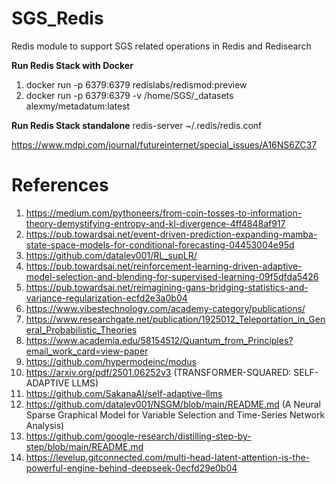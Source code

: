 # SGS_Redis
Redis module to support SGS related operations in Redis and Redisearch

**Run Redis Stack with Docker**
1. docker run -p 6379:6379 redislabs/redismod:preview
2. docker run -p 6379:6379 -v /home/SGS/_datasets alexmy/metadatum:latest

**Run Redis Stack standalone**
redis-server ~/.redis/redis.conf

https://www.mdpi.com/journal/futureinternet/special_issues/A16NS6ZC37

# References
1. https://medium.com/pythoneers/from-coin-tosses-to-information-theory-demystifying-entropy-and-kl-divergence-4ff4848af917
2. https://pub.towardsai.net/event-driven-prediction-expanding-mamba-state-space-models-for-conditional-forecasting-04453004e95d
3. https://github.com/datalev001/RL_supLR/
4. https://pub.towardsai.net/reinforcement-learning-driven-adaptive-model-selection-and-blending-for-supervised-learning-09f5dfda5426
5. https://pub.towardsai.net/reimagining-gans-bridging-statistics-and-variance-regularization-ecfd2e3a0b04
6. https://www.vibestechnology.com/academy-category/publications/
7. https://www.researchgate.net/publication/1925012_Teleportation_in_General_Probabilistic_Theories
8. https://www.academia.edu/58154512/Quantum_from_Principles?email_work_card=view-paper
9. https://github.com/hypermodeinc/modus
10. https://arxiv.org/pdf/2501.06252v3 (TRANSFORMER-SQUARED: SELF-ADAPTIVE LLMS)
11. https://github.com/SakanaAI/self-adaptive-llms
12. https://github.com/datalev001/NSGM/blob/main/README.md (A Neural Sparse Graphical Model for Variable Selection and Time-Series Network Analysis)
13. https://github.com/google-research/distilling-step-by-step/blob/main/README.md
14. https://levelup.gitconnected.com/multi-head-latent-attention-is-the-powerful-engine-behind-deepseek-0ecfd29e0b04
